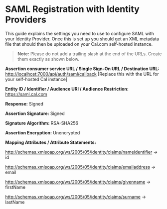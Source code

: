 # SAML Registration with Identity Providers

This guide explains the settings you need to use to configure SAML with your Identity Provider. Once this is set up you should get an XML metadata file that should then be uploaded on your Cal.com self-hosted instance.

> **Note:** Please do not add a trailing slash at the end of the URLs. Create them exactly as shown below.

**Assertion consumer service URL / Single Sign-On URL / Destination URL:** [http://localhost:7000/api/auth/saml/callback](http://localhost:3000/api/auth/saml/callback) [Replace this with the URL for your self-hosted Cal instance]

**Entity ID / Identifier / Audience URI / Audience Restriction:** https://saml.cal.com

**Response:** Signed

**Assertion Signature:** Signed

**Signature Algorithm:** RSA-SHA256

**Assertion Encryption:** Unencrypted

**Mapping Attributes / Attribute Statements:**

http://schemas.xmlsoap.org/ws/2005/05/identity/claims/nameidentifier -> id

http://schemas.xmlsoap.org/ws/2005/05/identity/claims/emailaddress -> email

http://schemas.xmlsoap.org/ws/2005/05/identity/claims/givenname -> firstName

http://schemas.xmlsoap.org/ws/2005/05/identity/claims/surname -> lastName

